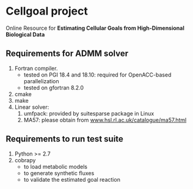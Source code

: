# Cellgoal project

Online Resource for 
**Estimating Cellular Goals from High-Dimensional Biological Data**

## Requirements for ADMM solver
1. Fortran compiler.
	- tested on PGI 18.4 and 18.10: required for OpenACC-based parallelization
	- tested on gfortran 8.2.0
1. cmake
1. make
1. Linear solver:
	1. umfpack: provided by suitesparse package in Linux
	1. MA57: please obtain from www.hsl.rl.ac.uk/catalogue/ma57.html

## Requirements to run test suite
1. Python >= 2.7
1. cobrapy
	- to load metabolic models
	- to generate synthetic fluxes
	- to validate the estimated goal reaction
